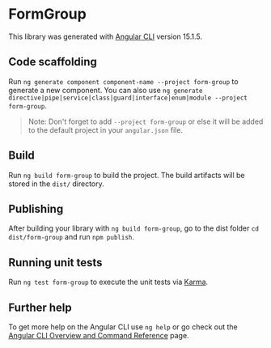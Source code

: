 # FormGroup

This library was generated with [Angular CLI](https://github.com/angular/angular-cli) version 15.1.5.

## Code scaffolding

Run `ng generate component component-name --project form-group` to generate a new component. You can also use `ng generate directive|pipe|service|class|guard|interface|enum|module --project form-group`.
> Note: Don't forget to add `--project form-group` or else it will be added to the default project in your `angular.json` file. 

## Build

Run `ng build form-group` to build the project. The build artifacts will be stored in the `dist/` directory.

## Publishing

After building your library with `ng build form-group`, go to the dist folder `cd dist/form-group` and run `npm publish`.

## Running unit tests

Run `ng test form-group` to execute the unit tests via [Karma](https://karma-runner.github.io).

## Further help

To get more help on the Angular CLI use `ng help` or go check out the [Angular CLI Overview and Command Reference](https://angular.io/cli) page.

